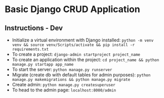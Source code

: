 # Basic Django CRUD Application
## Instructions - Dev
- Initialize a virtual environment with Django installed: `python -m venv venv && source venv/Scripts/activate && pip install -r requirements.txt`
- To create a project: `django-admin startproject project_name`
- To create an application within the project: `cd project_name && python manage.py startapp app_name`
- To start the server: `python manage.py runserver`
- Migrate (create db with default tables for admin purposes): `python manage.py makemigrations && python manage.py migrate`
- Create admin: `python manage.py createsuperuser`
- To head to the admin page: `localhost:8000/admin`